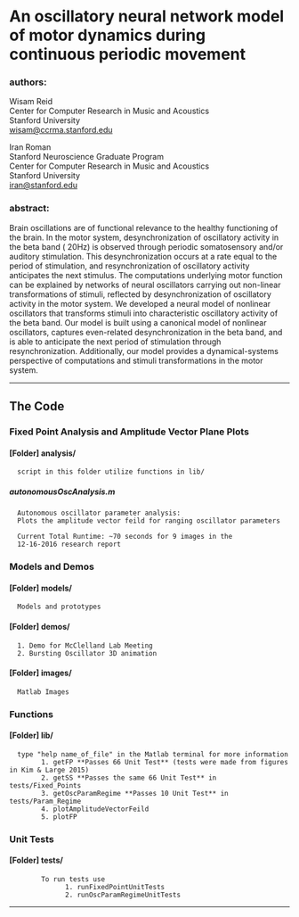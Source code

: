 # An oscillatory neural network model of motor dynamics during continuous periodic movement

### authors:

Wisam Reid<br />
Center for Computer Research in Music and Acoustics<br />
Stanford University<br />
wisam@ccrma.stanford.edu<br />

Iran Roman<br />
Stanford Neuroscience Graduate Program<br />
Center for Computer Research in Music and Acoustics<br />
Stanford University<br />
iran@stanford.edu<br />

### abstract: 

Brain oscillations are of functional relevance to the healthy
functioning of the brain. In the motor system, desynchronization of
oscillatory activity in the beta band ( 20Hz) is observed through
periodic somatosensory and/or auditory stimulation. This
desynchronization occurs at a rate equal to the period of stimulation,
and resynchronization of oscillatory activity anticipates the next
stimulus. The computations underlying motor function can be explained by
networks of neural oscillators carrying out non-linear transformations
of stimuli, reflected by desynchronization of oscillatory activity in
the motor system. We developed a neural model of nonlinear oscillators
that transforms stimuli into characteristic oscillatory activity of the
beta band. Our model is built using a canonical model of nonlinear
oscillators, captures even-related desynchronization in the beta band,
and is able to anticipate the next period of stimulation through
resynchronization. Additionally, our model provides a dynamical-systems
perspective of computations and stimuli transformations in the motor system.

-----  

## The Code
### Fixed Point Analysis and Amplitude Vector Plane Plots 
#### [Folder] analysis/

      script in this folder utilize functions in lib/

##### autonomousOscAnalysis.m

      Autonomous oscillator parameter analysis:      
      Plots the amplitude vector feild for ranging oscillator parameters
      
      Current Total Runtime: ~70 seconds for 9 images in the 
      12-16-2016 research report

### Models and Demos
#### [Folder] models/

      Models and prototypes 
      
#### [Folder] demos/

      1. Demo for McClelland Lab Meeting
      2. Bursting Oscillator 3D animation 
      
#### [Folder] images/

      Matlab Images 
      
### Functions

#### [Folder] lib/

      type "help name_of_file" in the Matlab terminal for more information 
            1. getFP **Passes 66 Unit Test** (tests were made from figures in Kim & Large 2015)
            2. getSS **Passes the same 66 Unit Test** in tests/Fixed_Points
            3. getOscParamRegime **Passes 10 Unit Test** in tests/Param_Regime
            4. plotAmplitudeVectorFeild
            5. plotFP

### Unit Tests
#### [Folder] tests/

            To run tests use  
                  1. runFixedPointUnitTests
                  2. runOscParamRegimeUnitTests
            
-----
